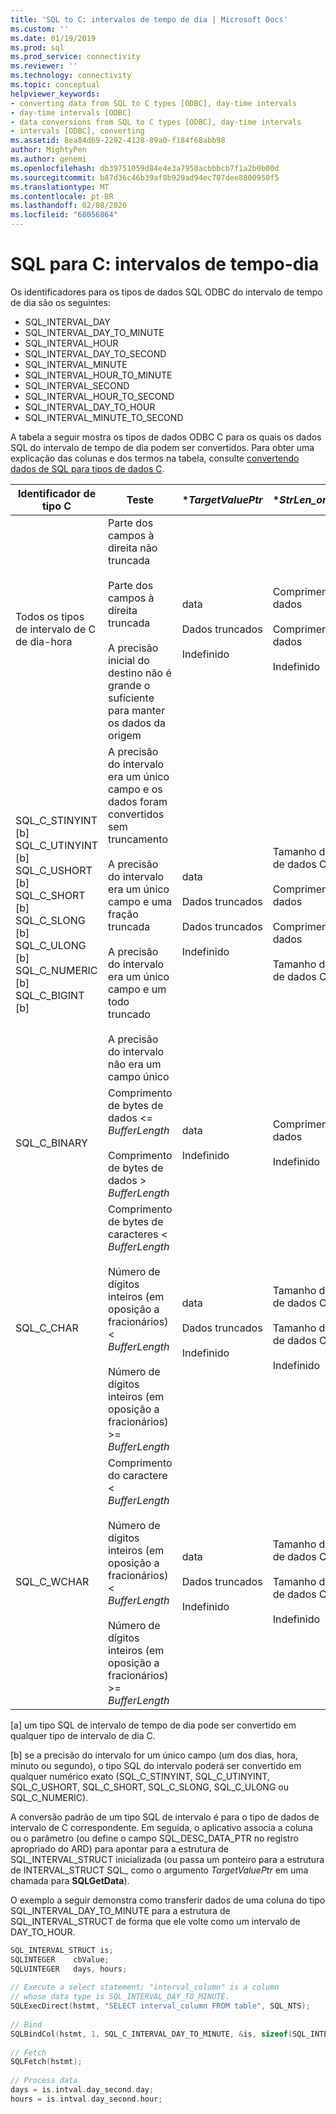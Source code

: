 ```yaml
---
title: 'SQL to C: intervalos de tempo de dia | Microsoft Docs'
ms.custom: ''
ms.date: 01/19/2019
ms.prod: sql
ms.prod_service: connectivity
ms.reviewer: ''
ms.technology: connectivity
ms.topic: conceptual
helpviewer_keywords:
- converting data from SQL to C types [ODBC], day-time intervals
- day-time intervals [ODBC]
- data conversions from SQL to C types [ODBC], day-time intervals
- intervals [ODBC], converting
ms.assetid: 8ea84d69-2292-4128-89a0-f184f68abb98
author: MightyPen
ms.author: genemi
ms.openlocfilehash: db39751059d84e4e3a7950acbbbcb7f1a2b0b00d
ms.sourcegitcommit: b87d36c46b39af8b929ad94ec707dee8800950f5
ms.translationtype: MT
ms.contentlocale: pt-BR
ms.lasthandoff: 02/08/2020
ms.locfileid: "68056864"
---
```

# <a name="sql-to-c-day-time-intervals"></a>SQL para C: intervalos de tempo-dia

Os identificadores para os tipos de dados SQL ODBC do intervalo de tempo de dia são os seguintes:

- SQL_INTERVAL_DAY
- SQL_INTERVAL_DAY_TO_MINUTE
- SQL_INTERVAL_HOUR
- SQL_INTERVAL_DAY_TO_SECOND
- SQL_INTERVAL_MINUTE
- SQL_INTERVAL_HOUR_TO_MINUTE
- SQL_INTERVAL_SECOND
- SQL_INTERVAL_HOUR_TO_SECOND
- SQL_INTERVAL_DAY_TO_HOUR
- SQL_INTERVAL_MINUTE_TO_SECOND

A tabela a seguir mostra os tipos de dados ODBC C para os quais os dados SQL do intervalo de tempo de dia podem ser convertidos. Para obter uma explicação das colunas e dos termos na tabela, consulte [convertendo dados de SQL para tipos de dados C](../../../odbc/reference/appendixes/converting-data-from-sql-to-c-data-types.md).

|Identificador de tipo C|Teste|**TargetValuePtr*|**StrLen_or_IndPtr*|SQLSTATE|  
|-----------------------|----------|------------------------|----------------------------|--------------|  
|Todos os tipos de intervalo de C de dia-hora|Parte dos campos à direita não truncada<br /><br /> Parte dos campos à direita truncada<br /><br /> A precisão inicial do destino não é grande o suficiente para manter os dados da origem|data<br /><br /> Dados truncados<br /><br /> Indefinido|Comprimento dos dados<br /><br /> Comprimento dos dados<br /><br /> Indefinido|n/d<br /><br /> 01S07<br /><br /> 22015|  
|SQL_C_STINYINT [b] SQL_C_UTINYINT [b] SQL_C_USHORT [b] SQL_C_SHORT [b] SQL_C_SLONG [b] SQL_C_ULONG [b] SQL_C_NUMERIC [b] SQL_C_BIGINT [b]|A precisão do intervalo era um único campo e os dados foram convertidos sem truncamento<br /><br /> A precisão do intervalo era um único campo e uma fração truncada<br /><br /> A precisão do intervalo era um único campo e um todo truncado<br /><br /> A precisão do intervalo não era um campo único|data<br /><br /> Dados truncados<br /><br /> Dados truncados<br /><br /> Indefinido|Tamanho do tipo de dados C<br /><br /> Comprimento dos dados<br /><br /> Comprimento dos dados<br /><br /> Tamanho do tipo de dados C|n/d<br /><br /> 01S07<br /><br /> 22003<br /><br /> 07006|  
|SQL_C_BINARY|Comprimento de bytes de dados <= *BufferLength*<br /><br /> Comprimento de bytes de dados > *BufferLength*|data<br /><br /> Indefinido|Comprimento dos dados<br /><br /> Indefinido|n/d<br /><br /> 22003|  
|SQL_C_CHAR|Comprimento de bytes de caracteres < *BufferLength*<br /><br /> Número de dígitos inteiros (em oposição a fracionários) < *BufferLength*<br /><br /> Número de dígitos inteiros (em oposição a fracionários) >= *BufferLength*|data<br /><br /> Dados truncados<br /><br /> Indefinido|Tamanho do tipo de dados C<br /><br /> Tamanho do tipo de dados C<br /><br /> Indefinido|n/d<br /><br /> 01004<br /><br /> 22003|  
|SQL_C_WCHAR|Comprimento do caractere < *BufferLength*<br /><br /> Número de dígitos inteiros (em oposição a fracionários) < *BufferLength*<br /><br /> Número de dígitos inteiros (em oposição a fracionários) >= *BufferLength*|data<br /><br /> Dados truncados<br /><br /> Indefinido|Tamanho do tipo de dados C<br /><br /> Tamanho do tipo de dados C<br /><br /> Indefinido|n/d<br /><br /> 01004<br /><br /> 22003|  
  
 [a] um tipo SQL de intervalo de tempo de dia pode ser convertido em qualquer tipo de intervalo de dia C.  
  
 [b] se a precisão do intervalo for um único campo (um dos dias, hora, minuto ou segundo), o tipo SQL do intervalo poderá ser convertido em qualquer numérico exato (SQL_C_STINYINT, SQL_C_UTINYINT, SQL_C_USHORT, SQL_C_SHORT, SQL_C_SLONG, SQL_C_ULONG ou SQL_C_NUMERIC).  
  
A conversão padrão de um tipo SQL de intervalo é para o tipo de dados de intervalo de C correspondente. Em seguida, o aplicativo associa a coluna ou o parâmetro (ou define o campo SQL_DESC_DATA_PTR no registro apropriado do ARD) para apontar para a estrutura de SQL_INTERVAL_STRUCT inicializada (ou passa um ponteiro para a estrutura de INTERVAL_STRUCT SQL_ como o argumento *TargetValuePtr* em uma chamada para **SQLGetData**).  
  
O exemplo a seguir demonstra como transferir dados de uma coluna do tipo SQL_INTERVAL_DAY_TO_MINUTE para a estrutura de SQL_INTERVAL_STRUCT de forma que ele volte como um intervalo de DAY_TO_HOUR.  

```cpp
SQL_INTERVAL_STRUCT is;  
SQLINTEGER    cbValue;  
SQLUINTEGER   days, hours;  
  
// Execute a select statement; "interval_column" is a column  
// whose data type is SQL_INTERVAL_DAY_TO_MINUTE.  
SQLExecDirect(hstmt, "SELECT interval_column FROM table", SQL_NTS);  
  
// Bind  
SQLBindCol(hstmt, 1, SQL_C_INTERVAL_DAY_TO_MINUTE, &is, sizeof(SQL_INTERVAL_STRUCT), &cbValue);  
  
// Fetch  
SQLFetch(hstmt);  
  
// Process data  
days = is.intval.day_second.day;  
hours = is.intval.day_second.hour;  
```
